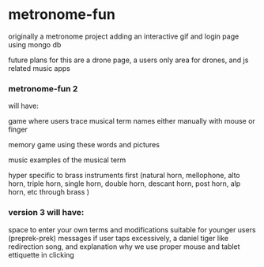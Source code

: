 # metronome-fun
originally a metronome project
adding an interactive gif and login page using mongo db

future plans for this are a drone page, a users only area for drones, and js related music apps











### metronome-fun 2 
will have:

game where users trace musical term names either manually with mouse or finger 

memory game using these words and pictures

music examples of the musical term

hyper specific to brass instruments first (natural horn, mellophone, alto horn, triple horn, single horn, double horn, descant horn, post horn, alp horn, etc through brass )


### version 3 will have:
space to enter your own terms
and modifications suitable for younger users (preprek-prek)
messages if user taps excessively, a daniel tiger like redirection song, and explanation why we use proper mouse and tablet ettiquette in clicking
